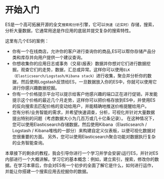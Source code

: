 # 开始入门

ES是一个高可拓展开源的全文`搜索和分析`引擎，它可以`快速（近实时）`存储，搜索，分析大量数据，它通常用途是作应用的底层并提交复杂的搜索特性。

这里有几个ES的案例：

  * 你有一个在线商店，允许你的客户进行查询你的商品,ES可以帮你存储产品分类和库存并向用户提供一个建议查询。
  * 你想收集你的应用日志或事务（交易\报表）数据并你想对它们进行数据挖掘，观查它们的走势，数据，汇总或异常。这样你可以使用`ELK（Elasticsearch/Logstash/Kibana stack）`进行收集，聚合并分析你的数据，然后使用Logstash反馈给ES，一旦数据放入你的ES中，你就可以使用它进行你感兴趣数据挖掘。
  * 你有一个价格提示平台可以提示给客户他感兴趣的端口正在进行促销，并发能提示这个价格的最近几个月走势，这样你可以把价格存放到ES中，并使用ES的反向搜索去匹配价格的变动给用户，并能精确地推送价格提醒给用户。
  * 您有分析/业务智能的需求，并希望快速调查，分析，可视化并针对大量数据提出特别的问题（考虑数据大小为几百万或几十亿条记录）。 在这种情况下，您可以使用Elasticsearch存储数据，然后使用Kibana（Elasticsearch / Logstash / Kibana堆栈的一部分）来构建自定义仪表板，以便可视化数据对您很重要的方面。 另外，您可以使用Elasticsearch聚合功能对数据执行复杂的业务智能查询。
   

本章接下的剩余的教程，我会引导你进行一个学习并学会安装\运行ES，并针对ES内部进行一个大概讲解。学习它的基本概念：例如，建立索引，搜索，修改你的数据。在学习本章后，你会对ES有一个初步的全面了解它是什么，如何进行运作，并能让你搭建一个搜索应用去挖掘你的数据。

